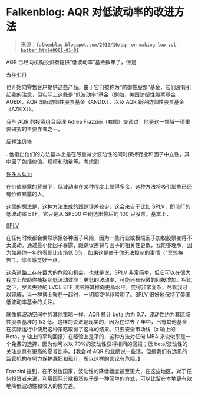 <!--yml

分类：未分类

日期：2024-05-12 20:19:51

-->

# Falkenblog: AQR 对低波动率的改进方法

> 来源：[`falkenblog.blogspot.com/2012/10/aqr-on-making-low-vol-better.html#0001-01-01`](http://falkenblog.blogspot.com/2012/10/aqr-on-making-low-vol-better.html#0001-01-01)

AQR 已经向机构投资者提供“低波动率”基金数年了，但是

[去年七月](http://articles.marketwatch.com/2012-07-18/finance/32715480_1_equity-index-equity-like-returns-powershares-s-p)

也开始向零售客户提供这些产品。由于它们被称为“防御性股票”基金，它们没有引起我的注意，但实际上这些是“低波动率”基金（例如，美国防御性股票基金 AUEIX，AQR 国际防御性股票基金（ANDIX），以及 AQR 新兴防御性股票基金（AZEIX））。

我与 AQR 的投资组合经理 Adrea Frazzini（右图）交谈过，他是这一领域一项重要研究的主要作者之一，

[反押注贝塔](http://pages.stern.nyu.edu/~lpederse/papers/BettingAgainstBeta.pdf)

. 他指出他们的方法基本上是在尽量减少波动性的同时保持行业和因子中立性，其中因子包括价值、规模和动量等。考虑到

[许多人认为](http://papers.ssrn.com/sol3/papers.cfm?abstract_id=1681306)

在价值暴露的背景下，低波动率在某种程度上显得多余，这种方法将吸引那些已经有价值暴露的人。

这里的想法是，这种方法生成的跟踪误差较少，这会来自于比如 SPLV，即流行的低波动率 ETF，它只是从 SP500 中刷选出最后的 100 只股票。基本上，

[SPLV](http://www.invescopowershares.com/products/overview.aspx?ticker=SPLV)

在任何时候都会偶然承担各种因子风险，因为一些行业或极端因子加权股票变得不太波动。通过最小化因子暴露，跟踪误差将与因子的相关性更低，我能够理解，因为如果你一年的表现比市场低 5%，如果这是由于你无法控制的事情（“冥想祷告”），你会感觉好一点。

这条道路上存在巨大的危险和机会。也就是说，SPLV 非常简单，但它可以在很大程度上帮助你捕捉到低波动效应：更低的波动率，可能还有轻微的回报增加。相比之下，罗素失败的 LVOL ETF 试图将其推向更高水平，变得非常复杂，尽管我可以理解，当一群博士聚在一起时，一切都变得非常明了。SPLV 很好地保持了美国低波动率基金的关注。

就像低波动空间中的其他策略一样，AQR 预计 beta 约为 0.7，波动性约为其区域性股票基准的 1/3 低。这样的说法是现实的，因为在过去 7 年中，已有其他基金在实际运行中使用这种策略取得了这样的结果。只要安全市场线（x 轴上的 Beta，y 轴上的平均回报）在经验上是平的，这种方法对任何 MBA 来说似乎是一个免费的选择，因为你可以以 70%的波动性获得相同的回报；低 beta/波动性的关注点具有更高的夏普比率。【我会对 AQR 的业绩说一些话，但是我们有远见的监管机构在努力保护寡妇和孤儿，所以这样的言论有危险。】

Frazzini 提到，在不发达国家，波动性的降低幅度甚至更大，在这些地区，对于任何投资者来说，利用国际分散投资似乎是一种简单的方式，可以比留在本地更有效地降低波动性和收入的协方差。
